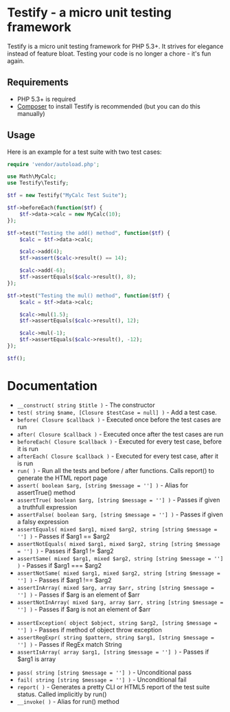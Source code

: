 Testify - a micro unit testing framework
========================================
Testify is a micro unit testing framework for PHP 5.3+. It strives for elegance instead of feature bloat. Testing your code is no longer a chore - it's fun again.

## Requirements

* PHP 5.3+ is required
* [Composer](http://getcomposer.org/) to install Testify is recommended (but you can do this manually)


Usage
-----
Here is an example for a test suite with two test cases:

```php
require 'vendor/autoload.php';

use Math\MyCalc;
use Testify\Testify;

$tf = new Testify("MyCalc Test Suite");

$tf->beforeEach(function($tf) {
	$tf->data->calc = new MyCalc(10);
});

$tf->test("Testing the add() method", function($tf) {
	$calc = $tf->data->calc;

	$calc->add(4);
	$tf->assert($calc->result() == 14);

	$calc->add(-6);
	$tf->assertEquals($calc->result(), 8);
});

$tf->test("Testing the mul() method", function($tf) {
	$calc = $tf->data->calc;

	$calc->mul(1.5);
	$tf->assertEquals($calc->result(), 12);

	$calc->mul(-1);
	$tf->assertEquals($calc->result(), -12);
});

$tf();
```

# Documentation

 * `__construct( string $title )` - The constructor
 * `test( string $name, [Closure $testCase = null] )` - Add a test case.
 * `before( Closure $callback )` - Executed once before the test cases are run
 * `after( Closure $callback )` - Executed once after the test cases are run
 * `beforeEach( Closure $callback )` - Executed for every test case, before it is run
 * `afterEach( Closure $callback )` - Executed for every test case, after it is run
 * `run( )` - Run all the tests and before / after functions. Calls report() to generate the HTML report page
 * `assert( boolean $arg, [string $message = ''] )` - Alias for assertTrue() method
 * `assertTrue( boolean $arg, [string $message = ''] )` - Passes if given a truthfull expression
 * `assertFalse( boolean $arg, [string $message = ''] )` - Passes if given a falsy expression
 * `assertEquals( mixed $arg1, mixed $arg2, string [string $message = ''] )` - Passes if $arg1 == $arg2
 * `assertNotEquals( mixed $arg1, mixed $arg2, string [string $message = ''] )` - Passes if $arg1 != $arg2
 * `assertSame( mixed $arg1, mixed $arg2, string [string $message = ''] )` - Passes if $arg1 === $arg2
 * `assertNotSame( mixed $arg1, mixed $arg2, string [string $message = ''] )` - Passes if $arg1 !== $arg2
 * `assertInArray( mixed $arg, array $arr, string [string $message = ''] )` - Passes if $arg is an element of $arr
 * `assertNotInArray( mixed $arg, array $arr, string [string $message = ''] )` - Passes if $arg is not an element of $arr
 + `assertException( object $object, string $arg2, [string $message = ''] )` - Passes if method of object throw exception
 + `assertRegExpr( string $pattern, string $arg1, [string $message = ''] )` - Passes if RegEx match String
 + `assertIsArray( array $arg1, [string $message = ''] )` - Passes if $arg1 is array
 * `pass( string [string $message = ''] )` - Unconditional pass
 * `fail( string [string $message = ''] )` - Unconditional fail
 * `report( )` - Generates a pretty CLI or HTML5 report of the test suite status. Called implicitly by run()
 * `__invoke( )` - Alias for run() method

